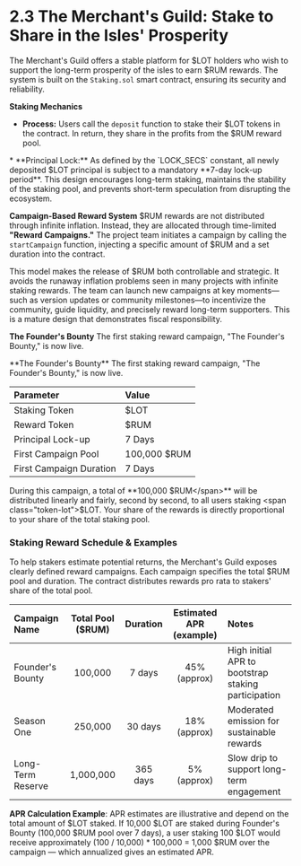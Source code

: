 # 2.3 The Merchant's Guild: Stake to Share in the Isles' Prosperity

<!-- Publication styles -->
<link rel="stylesheet" href="../assets/styles.css">

The Merchant's Guild offers a stable platform for $LOT holders who wish to support the long-term prosperity of the isles to earn $RUM rewards. The system is built on the `Staking.sol` smart contract, ensuring its security and reliability.

**Staking Mechanics**
* **Process:** Users call the `deposit` function to stake their $LOT tokens in the contract. In return, they share in the profits from the $RUM reward pool.
<div class="container">
* **Principal Lock:** As defined by the `LOCK_SECS` constant, all newly deposited $LOT principal is subject to a mandatory **7-day lock-up period**. This design encourages long-term staking, maintains the stability of the staking pool, and prevents short-term speculation from disrupting the ecosystem.

**Campaign-Based Reward System**
$RUM rewards are not distributed through infinite inflation. Instead, they are allocated through time-limited **"Reward Campaigns."** The project team initiates a campaign by calling the `startCampaign` function, injecting a specific amount of $RUM and a set duration into the contract.

This model makes the release of $RUM both controllable and strategic. It avoids the runaway inflation problems seen in many projects with infinite staking rewards. The team can launch new campaigns at key moments—such as version updates or community milestones—to incentivize the community, guide liquidity, and precisely reward long-term supporters. This is a mature design that demonstrates fiscal responsibility.

**The Founder's Bounty**
The first staking reward campaign, "The Founder's Bounty," is now live.

<div class="callout">
**The Founder's Bounty**
The first staking reward campaign, "The Founder's Bounty," is now live.

| Parameter | Value |
| :--- | :--- |
| Staking Token | <span class="token-lot">$LOT</span> |
| Reward Token | <span class="token-rum">$RUM</span> |
| Principal Lock-up | 7 Days |
| First Campaign Pool | <span class="token-rum">100,000 $RUM</span> |
| First Campaign Duration | 7 Days |

During this campaign, a total of **<span class="token-rum">100,000 $RUM</span>** will be distributed linearly and fairly, second by second, to all users staking <span class="token-lot">$LOT</span>. Your share of the rewards is directly proportional to your share of the total staking pool.
</div>

### Staking Reward Schedule & Examples

To help stakers estimate potential returns, the Merchant's Guild exposes clearly defined reward campaigns. Each campaign specifies the total $RUM pool and duration. The contract distributes rewards pro rata to stakers' share of the total pool.

| Campaign Name | Total Pool ($RUM) | Duration | Estimated APR (example) | Notes |
| :--- | :---: | :---: | :---: | :--- |
| Founder's Bounty | 100,000 | 7 days | 45% (approx) | High initial APR to bootstrap staking participation |
| Season One | 250,000 | 30 days | 18% (approx) | Moderated emission for sustainable rewards |
| Long-Term Reserve | 1,000,000 | 365 days | 5% (approx) | Slow drip to support long-term engagement |

**APR Calculation Example**: APR estimates are illustrative and depend on the total amount of $LOT staked. If 10,000 $LOT are staked during Founder's Bounty (100,000 $RUM pool over 7 days), a user staking 100 $LOT would receive approximately (100 / 10,000) * 100,000 = 1,000 $RUM over the campaign — which annualized gives an estimated APR.

</div>

